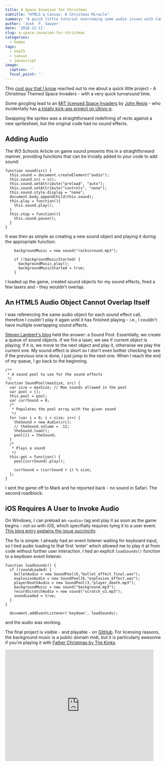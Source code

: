 ```yaml
---
title: A Space Invasion for Christmas
subtitle: "HTML5 & Canvas: A Christmas Miracle"
summary: "A quick little tutorial overcoming some audio issues with Canvas & HTML5."
author: 'Josh  P. Sawyer'
date: '2018-12-11'
slug: a-space-invasion-for-christmas
categories:
  - Games
tags:
  - html5
  - canvas
  - javascript
image:
  caption: ''
  focal_point: ''
---
```


This [cool guy that I know](https://twitter.com/markahinchliffe) reached out to me about a quick little project - A Christmas Themed Space Invaders - with a very quick turnaround time.

Some googling lead to an [MIT licensed Space Invaders](https://codepen.io/adelciotto/pen/BHuGL) by [John Resig](http://ejohn.org/) - who incidentally has [a totally kick-ass project on Ukiyo-e](https://ukiyo-e.org/).

Swapping the sprites was a straightforward redefining of rects against a new spritesheet, but the original code had no sound effects.

## Adding Audio

The W3 Schools Article on game sound presents this in a straightforward manner, providing functions that can be trivially added to your code to add sound:

```
function sound(src) {
  this.sound = document.createElement("audio");
  this.sound.src = src;
  this.sound.setAttribute("preload", "auto");
  this.sound.setAttribute("controls", "none");
  this.sound.style.display = "none";
  document.body.appendChild(this.sound);
  this.play = function(){
    this.sound.play();
  }
  this.stop = function(){
    this.sound.pause();
  }
}
```

It was then as simple as creating a new sound object and playing it during the appropriate function:

```
    backgroundMusic = new sound("rockinround.mp3");
```

```
    if (!backgroundMusicStarted) {
      backgroundMusic.play();
      backgroundMusicStarted = true;
    }
```

I loaded up the game, created sound objects for my sound effects, fired a few lasers and - they wouldn't overlap.

## An HTML5 Audio Object Cannot Overlap Itself

I was referencing the same audio object for each sound effect call, therefore I couldn't play it again until it has finished playing - i.e., I couldn't have multiple overlapping sound effects.

[Steven Lambert's blog](http://blog.sklambert.com/html5-canvas-game-html5-audio-and-finishing-touches) held the answer: a Sound Pool. Essentially, we create a queue of sound objects. If we fire a laser, we see if current object is playing; if it is, we move to the next object and play it, otherwise we play the current one. My sound effect is short so I don't even bother checking to see if the previous one is done, I just jump to the next one. When I reach the end of my queue, I go back to the beginning.

```
/**
 * A sound pool to use for the sound effects
 */
function SoundPool(maxSize, src) {
  var size = maxSize; // Max sounds allowed in the pool
  var pool = [];
  this.pool = pool;
  var currSound = 0;
  /*
   * Populates the pool array with the given sound
   */
  for (var i = 0; i < size; i++) {
    theSound = new Audio(src);
    // theSound.volume = .12;
    theSound.load();
    pool[i] = theSound;
  }
  /*
   * Plays a sound
   */
  this.get = function() {
    pool[currSound].play();
    
    currSound = (currSound + 1) % size;
  };
}
```

I sent the game off to Mark and he reported back - no sound in Safari. The second roadblock:

## iOS Requires A User to Invoke Audio

On Windows, I can preload an ```<audio>``` tag and play it as soon as the game begins - not so with iOS, which specifially requires tying it to a user event. [This blog entry explains the issue succinctly](http://blog.gopherwoodstudios.com/2012/07/enabling-html5-audio-playback-on-ios.html).

The fix is simple: I already had an event listener waiting for keyboard input, so I tied audio loading to that first 'enter' which allowed me to play it at from code without further user interaction. I tied an explicit ```loadSounds()``` function to a keydown event listener.

```
function loadSounds() {
  if (!soundLoaded) {
    bulletAudio = new SoundPool(6,"bullet_effect_final.wav");
    explosionAudio = new SoundPool(6,"explosion_effect.wav");
    playerDeathAudio = new SoundPool(3,"player_death.mp3");
    backgroundMusic = new sound("background.mp3");
    recordScratchAudio = new sound("scratch_v2.mp3");
    soundLoaded = true;
  }
}
```
```
  document.addEventListener('keydown', loadSounds);
```
and the audio was working.

The final project is visible - and playable - on [GitHub](https://github.com/joshpsawyer/space-invaders-xmas). For licensing reasons, the background music is a public domain midi, but it is particularly awesome if you're playing it with [Father Christmas by The Kinks](https://www.youtube.com/watch?v=l-oVPVsCqs4).

<iframe src="https://giphy.com/embed/d2Zktmc1QMCTXtfi" width="480" height="360" frameBorder="0" class="giphy-embed" allowFullScreen></iframe>